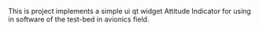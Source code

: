 This is project implements a simple
ui qt widget Attitude Indicator for using in software of the test-bed in avionics field.